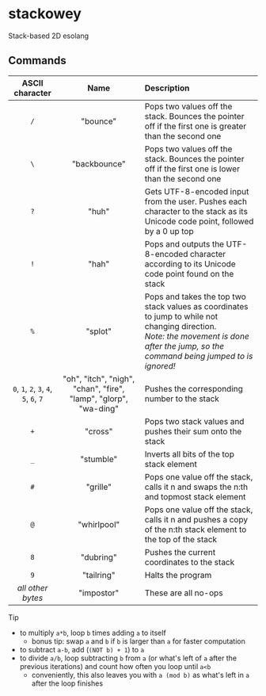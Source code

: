 # stackowey
Stack-based 2D esolang

## Commands
|            ASCII character             |                               Name                               | Description                                                                                                                                                                                  |
| :------------------------------------: | :--------------------------------------------------------------: | :------------------------------------------------------------------------------------------------------------------------------------------------------------------------------------------- |
|                  `/`                   |                             "bounce"                             | Pops two values off the stack. Bounces the pointer off if the first one is greater than the second one                                                                                       |
|                  `\`                   |                           "backbounce"                           | Pops two values off the stack. Bounces the pointer off if the first one is lower than the second one                                                                                         |
|                  `?`                   |                              "huh"                               | Gets UTF-8-encoded input from the user. Pushes each character to the stack as its Unicode code point, followed by a 0 up top                                                                 |
|                  `!`                   |                              "hah"                               | Pops and outputs the UTF-8-encoded character according to its Unicode code point found on the stack                                                                                          |
|                  `%`                   |                             "splot"                              | Pops and takes the top two stack values as coordinates to jump to while not changing direction.  <br>_Note: the movement is done after the jump, so the command being jumped to is ignored!_ |
| `0`, `1`, `2`, `3`, `4`, `5`, `6`, `7` | "oh", "itch", "nigh", "chan", "fire", "lamp", "glorp", "wa-ding" | Pushes the corresponding number to the stack                                                                                                                                                 |
|                  `+`                   |                             "cross"                              | Pops two stack values and pushes their sum onto the stack                                                                                                                                    |
|                  `_`                   |                            "stumble"                             | Inverts all bits of the top stack element                                                                                                                                                    |
|                  `#`                   |                             "grille"                             | Pops one value off the stack, calls it n and swaps the n:th and topmost stack element                                                                                                        |
|                  `@`                   |                           "whirlpool"                            | Pops one value off the stack, calls it n and pushes a copy of the n:th stack element to the top of the stack                                                                                 |
|                  `8`                   |                            "dubring"                             | Pushes the current coordinates to the stack                                                                                                                                                  |
|                  `9`                   |                            "tailring"                            | Halts the program                                                                                                                                                                            |
|           _all other bytes_            |                            "impostor"                            | These are all no-ops                                                                                                                                                                         |

> [!TIP]
> - to multiply `a*b`, loop `b` times adding `a` to itself
>     - bonus tip: swap `a` and `b` if `b` is larger than `a` for faster computation
> - to subtract `a-b`, add (`(NOT b) + 1`) to `a`
> - to divide `a/b`, loop subtracting `b` from `a` (or what's left of `a` after the previous iterations) and count how often you loop until `a<b`
>     - conveniently, this also leaves you with `a (mod b)` as what's left in `a` after the loop finishes
